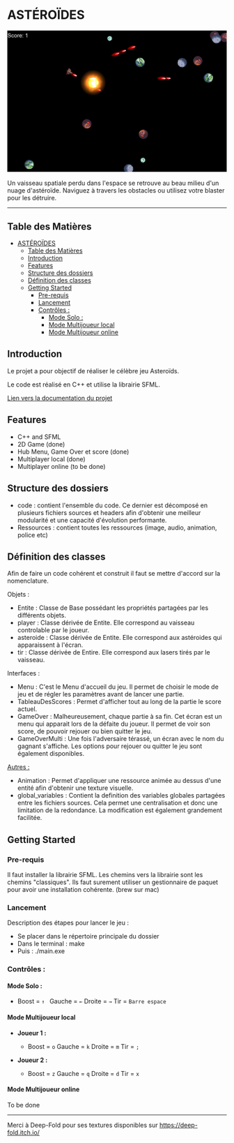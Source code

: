 # ASTÉROÏDES


![Project Logo](/Ressources/image/ImageReadmeVF.png)

Un vaisseau spatiale perdu dans l'espace se retrouve au beau milieu d'un nuage d'astéroïde. Naviguez à travers les obstacles ou utilisez votre blaster pour les détruire. 

***
## Table des Matières

- [ASTÉROÏDES](#astéroïdes)
  - [Table des Matières](#table-des-matières)
  - [Introduction](#introduction)
  - [Features](#features)
  - [Structure des dossiers](#structure-des-dossiers)
  - [Définition des classes](#définition-des-classes)
  - [Getting Started](#getting-started)
    - [Pre-requis](#pre-requis)
    - [Lancement](#lancement)
    - [Contrôles :](#contrôles-)
      - [Mode Solo :](#mode-solo-)
      - [Mode Multijoueur local](#mode-multijoueur-local)
      - [Mode Multijoueur online](#mode-multijoueur-online)

## Introduction
Le projet a pour objectif de réaliser le célèbre jeu Asteroïds.

Le code est réalisé en C++ et utilise la librairie SFML.

<a href="https://tomsavard.github.io/Documentation-Asteroides/" target="_blank">Lien vers la documentation du projet</a>


## Features

- C++ and SFML
- 2D Game (done)
- Hub Menu, Game Over et score (done)
- Multiplayer local (done)
- Multiplayer online (to be done)

## Structure des dossiers
- code : contient l'ensemble du code. Ce dernier est décomposé en plusieurs fichiers sources et headers afin d'obtenir une meilleur modularité et une capacité d'évolution performante.
- Ressources : contient toutes les ressources (image, audio, animation, police etc)

## Définition des classes

Afin de faire un code cohérent et construit il faut se mettre d'accord sur la nomenclature.


Objets :
- Entite : Classe de Base possédant les propriétés partagées par les différents objets.
- player : Classe dérivée de Entite. Elle correspond au vaisseau controlable par le joueur. 
- asteroide : Classe dérivée de Entite. Elle correspond aux astéroides qui apparaissent à l'écran.
- tir : Classe dérivée de Entire. Elle correspond aux lasers tirés par le vaisseau.

Interfaces :
- Menu : C'est le Menu d'accueil du jeu. Il permet de choisir le mode de jeu et de régler les paramètres avant de lancer une partie.
- TableauDesScores : Permet d'afficher tout au long de la partie le score actuel.
- GameOver : Malheureusement, chaque partie à sa fin. Cet écran est un menu qui apparait lors de la défaite du joueur. Il permet de voir son score, de pouvoir rejouer ou bien quitter le jeu.
- GameOverMulti : Une fois l'adversaire térassé, un écran avec le nom du gagnant s'affiche. Les options pour rejouer ou quitter le jeu sont également disponibles.

<u>Autres :</u>
- Animation : Permet d'appliquer une ressource animée au dessus d'une entité afin d'obtenir une texture visuelle.
- global_variables : Contient la definition des variables globales partagées entre les fichiers sources. Cela permet une centralisation et donc une limitation de la redondance. La modification est également grandement facilitée.

## Getting Started

### Pre-requis

Il faut installer la librairie SFML. Les chemins vers la librairie sont les chemins "classiques". Ils faut surement utiliser un gestionnaire de paquet pour avoir une installation cohérente. (brew sur mac)

### Lancement

Description des étapes pour lancer le jeu :
- Se placer dans le répertoire principale du dossier
- Dans le terminal : make
- Puis : ./main.exe


### Contrôles :
#### Mode Solo :
  - Boost = `↑ `  Gauche = `←`  Droite = `→`  Tir = `Barre espace`
#### Mode Multijoueur local

- **Joueur 1 :**
  - Boost = `o`  Gauche = `k`  Droite = `m`  Tir = `;`
  
- **Joueur 2 :**
  - Boost = `z`  Gauche = `q`  Droite = `d`  Tir = `x`
  
#### Mode Multijoueur online

To be done
  
---------
Merci à Deep-Fold pour ses textures disponibles sur https://deep-fold.itch.io/











